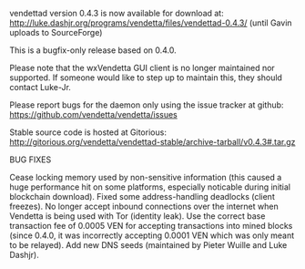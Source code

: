 vendettad version 0.4.3 is now available for download at:
http://luke.dashjr.org/programs/vendetta/files/vendettad-0.4.3/ (until Gavin uploads to SourceForge)

This is a bugfix-only release based on 0.4.0.

Please note that the wxVendetta GUI client is no longer maintained nor supported. If someone would like to step up to maintain this, they should contact Luke-Jr.

Please report bugs for the daemon only using the issue tracker at github:
https://github.com/vendetta/vendetta/issues

Stable source code is hosted at Gitorious:
http://gitorious.org/vendetta/vendettad-stable/archive-tarball/v0.4.3#.tar.gz

BUG FIXES

Cease locking memory used by non-sensitive information (this caused a huge performance hit on some platforms, especially noticable during initial blockchain download).
Fixed some address-handling deadlocks (client freezes).
No longer accept inbound connections over the internet when Vendetta is being used with Tor (identity leak).
Use the correct base transaction fee of 0.0005 VEN for accepting transactions into mined blocks (since 0.4.0, it was incorrectly accepting 0.0001 VEN which was only meant to be relayed).
Add new DNS seeds (maintained by Pieter Wuille and Luke Dashjr).


